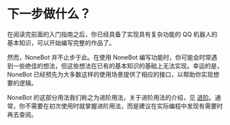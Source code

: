 # 下一步做什么？

在阅读完前面的入门指南之后，你已经具备了实现具有复杂功能的 QQ 机器人的基本知识，可以开始编写完整的作品了。

然而，NoneBot 并不止步于此。在使用 NoneBot 编写功能时，你可能会时常遇到一些绝佳的想法，但这些想法在已有的基本知识的基础上无法实现。幸运的是，NoneBot 已经预先为大多数这样的使用场景提供了相应的接口，以帮助你实现想要的逻辑。

NoneBot 的这部分用法我们称之为进阶用法，关于进阶用法的介绍，见 [进阶](../advanced/)。通常，你不需要在初次使用时就掌握进阶用法，而是建议在实际编程中发现有需要时再去查阅。
